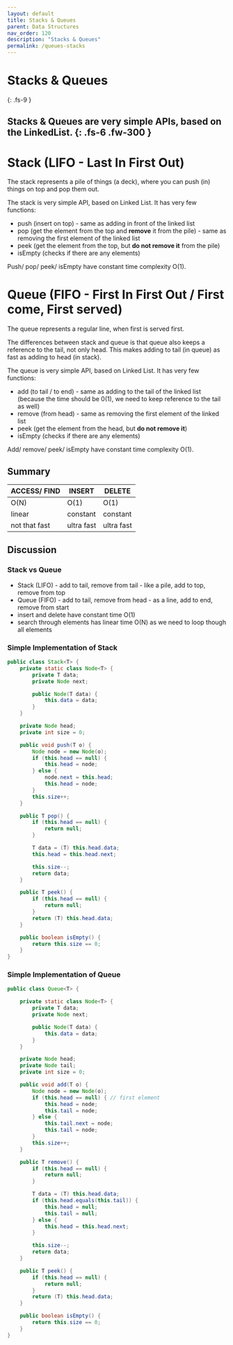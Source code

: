 ```yaml
---
layout: default
title: Stacks & Queues
parent: Data Structures
nav_order: 120
description: "Stacks & Queues"
permalink: /queues-stacks
---
```

# Stacks & Queues
{: .fs-9 }
 
Stacks & Queues are very simple APIs, based on the LinkedList.
{: .fs-6 .fw-300 }
---

# Stack (LIFO - Last In First Out)
The stack represents a pile of things (a deck), where you can push (in) things on top and pop them out.

The stack is very simple API, based on Linked List. It has very few functions: 
* push (insert on top) - same as adding in front of the linked list
* pop (get the element from the top and **remove** it from the pile) - same as removing the first element of the linked list
* peek (get the element from the top, but **do not remove it** from the pile)
* isEmpty (checks if there are any elements)

Push/ pop/ peek/ isEmpty have constant time complexity  O(1).

# Queue (FIFO - First In First Out / First come, First served)
The queue represents a regular line, when first is served first. 

The differences between stack and queue is that queue also keeps a reference to the tail, not only head.
This makes adding to tail (in queue) as fast as adding to head (in stack). 

The queue is very simple API, based on Linked List. It has very few functions: 
* add (to tail / to end) - same as adding to the tail of the linked list (because the time should be 0(1), we need to keep reference to the tail as well)
* remove (from head) - same as removing the first element of the linked list
* peek (get the element from the head, but **do not remove it**)
* isEmpty (checks if there are any elements)

Add/ remove/ peek/ isEmpty have constant time complexity  O(1).

## Summary

ACCESS/ FIND|INSERT|DELETE
---|---|---
O(N)|O(1)|O(1)
linear| constant| constant
not that fast|ultra fast|ultra fast

## Discussion

### Stack vs Queue
- Stack (LIFO) - add to tail, remove from tail - like a pile, add to top, remove from top
- Queue (FIFO) - add to tail, remove from head - as a line, add to end, remove from start
- insert and delete have constant time O(1)
- search through elements has linear time O(N) as we need to loop though all elements

### Simple Implementation of Stack
```java
public class Stack<T> {
    private static class Node<T> {
        private T data;
        private Node next;

        public Node(T data) {
            this.data = data;
        }
    }

    private Node head;
    private int size = 0;

    public void push(T o) {
        Node node = new Node(o);
        if (this.head == null) {
            this.head = node;
        } else {
            node.next = this.head;
            this.head = node;
        }
        this.size++;
    }

    public T pop() {
        if (this.head == null) {
            return null;
        }

        T data = (T) this.head.data;
        this.head = this.head.next;

        this.size--;
        return data;
    }

    public T peek() {
        if (this.head == null) {
            return null;
        }
        return (T) this.head.data;
    }

    public boolean isEmpty() {
        return this.size == 0;
    }
}
```

### Simple Implementation of Queue
```java
public class Queue<T> {

    private static class Node<T> {
        private T data;
        private Node next;

        public Node(T data) {
            this.data = data;
        }
    }

    private Node head;
    private Node tail;
    private int size = 0;

    public void add(T o) {
        Node node = new Node(o);
        if (this.head == null) { // first element
            this.head = node;
            this.tail = node;
        } else {
            this.tail.next = node;
            this.tail = node;
        }
        this.size++;
    }

    public T remove() {
        if (this.head == null) {
            return null;
        }

        T data = (T) this.head.data;
        if (this.head.equals(this.tail)) {
            this.head = null;
            this.tail = null;
        } else {
            this.head = this.head.next;
        }

        this.size--;
        return data;
    }

    public T peek() {
        if (this.head == null) {
            return null;
        }
        return (T) this.head.data;
    }

    public boolean isEmpty() {
        return this.size == 0;
    }
}
```